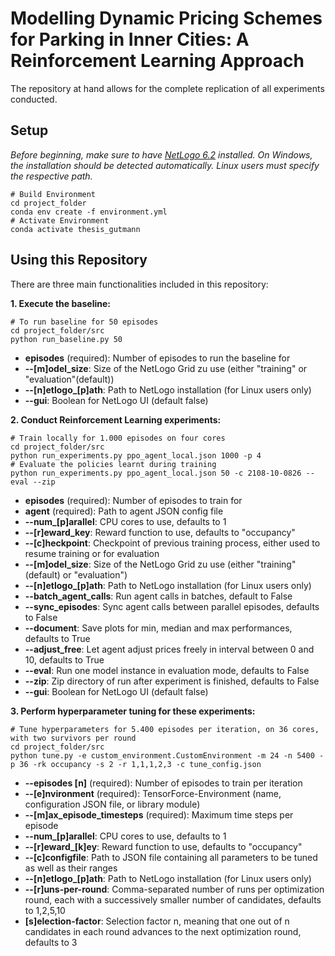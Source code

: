 # Modelling Dynamic Pricing Schemes for Parking in Inner Cities: A Reinforcement Learning Approach

The repository at hand allows for the complete replication of all experiments conducted.

## Setup
*Before beginning, make sure to have 
 [NetLogo 6.2](https://ccl.northwestern.edu/netlogo/download.shtml) installed. On Windows, the installation should be detected automatically. Linux users must specify the respective path.*
```
# Build Environment
cd project_folder
conda env create -f environment.yml
# Activate Environment
conda activate thesis_gutmann
```

## Using this Repository
There are three main functionalities included in this repository:

**1. Execute the baseline:**

```
# To run baseline for 50 episodes
cd project_folder/src
python run_baseline.py 50
```

- **episodes** (required): Number of episodes to run the baseline for
- **--[m]odel_size**: Size of the NetLogo Grid zu use (either "training" or "evaluation"(default))
- **--[n]etlogo_[p]ath**: Path to NetLogo installation (for Linux users only)
- **--gui**: Boolean for NetLogo UI (default false)

**2. Conduct Reinforcement Learning experiments:**
```
# Train locally for 1.000 episodes on four cores
cd project_folder/src
python run_experiments.py ppo_agent_local.json 1000 -p 4
# Evaluate the policies learnt during training
python run_experiments.py ppo_agent_local.json 50 -c 2108-10-0826 --eval --zip
```

- **episodes** (required): Number of episodes to train for
- **agent** (required): Path to agent JSON config file
- **--num_[p]arallel**: CPU cores to use, defaults to 1
- **--[r]eward_key**: Reward function to use, defaults to "occupancy"
- **--[c]heckpoint**: Checkpoint of previous training process, either used to resume training or for evaluation
- **--[m]odel_size**: Size of the NetLogo Grid zu use (either "training"(default) or "evaluation")
- **--[n]etlogo_[p]ath**: Path to NetLogo installation (for Linux users only)
- **--batch_agent_calls**: Run agent calls in batches, default to False
- **--sync_episodes**: Sync agent calls between parallel episodes, defaults to False
- **--document**: Save plots for min, median and max performances, defaults to True
- **--adjust_free**: Let agent adjust prices freely in interval between 0 and 10, defaults to True
- **--eval**: Run one model instance in evaluation mode, defaults to False
- **--zip**: Zip directory of run after experiment is finished, defaults to False
- **--gui**: Boolean for NetLogo UI (default false)

**3. Perform hyperparameter tuning for these experiments:**
```
# Tune hyperparameters for 5.400 episodes per iteration, on 36 cores, with two survivors per round
cd project_folder/src
python tune.py -e custom_environment.CustomEnvironment -m 24 -n 5400 -p 36 -rk occupancy -s 2 -r 1,1,1,2,3 -c tune_config.json
```
- **--episodes [n]** (required): Number of episodes to train per iteration
- **--[e]nvironment** (required): TensorForce-Environment (name, configuration JSON file, or library module)
- **--[m]ax_episode_timesteps** (required): Maximum time steps per episode
- **--num_[p]arallel**: CPU cores to use, defaults to 1
- **--[r]eward_[k]ey**: Reward function to use, defaults to "occupancy"
- **--[c]configfile**: Path to JSON file containing all parameters to be tuned as well as their ranges
- **--[n]etlogo_[p]ath**: Path to NetLogo installation (for Linux users only)
- **--[r]uns-per-round**: Comma-separated number of runs per optimization round, each with a successively smaller number of candidates, defaults to 1,2,5,10
- **[s]election-factor**: Selection factor n, meaning that one out of n candidates in each round advances to the next optimization round, defaults to 3